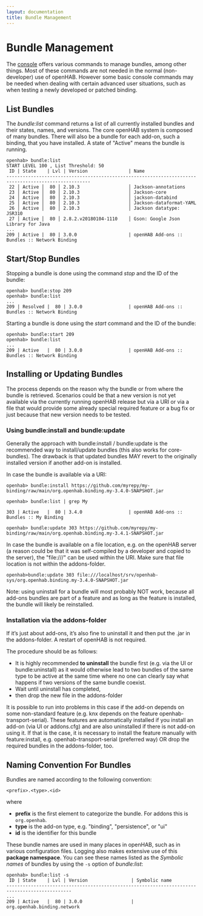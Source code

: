 ```yaml
---
layout: documentation
title: Bundle Management
---
```


# Bundle Management

The [console](console.html) offers various commands to manage bundles, among other things.
Most of these commands are not needed in the normal (non-developer) use of openHAB.
However some basic console commands may be needed when dealing with certain advanced user situations, such as when testing a newly developed or patched binding.

## List Bundles

The _bundle:list_ command returns a list of all currently installed bundles and their states, names, and versions.
The core openHAB system is composed of many bundles.
There will also be a bundle for each add-on, such a binding, that you have installed.
A state of "Active" means the bundle is running.

```text
openhab> bundle:list
START LEVEL 100 , List Threshold: 50
 ID | State    | Lvl | Version               | Name
-----------------------------------------------------------------------------------------------------
 22 │ Active │  80 │ 2.10.3                  │ Jackson-annotations
 23 │ Active │  80 │ 2.10.3                  │ Jackson-core
 24 │ Active │  80 │ 2.10.3                  │ jackson-databind
 25 │ Active │  80 │ 2.10.3                  │ Jackson-dataformat-YAML
 26 │ Active │  80 │ 2.10.3                  │ Jackson datatype: JSR310
 27 │ Active │  80 │ 2.8.2.v20180104-1110    │ Gson: Google Json Library for Java
...
209 | Active |  80 | 3.0.0                   | openHAB Add-ons :: Bundles :: Network Binding
```

## Start/Stop Bundles

Stopping a bundle is done using the command _stop_ and the ID of the bundle:

```text
openhab> bundle:stop 209
openhab> bundle:list
...
209 | Resolved |  80 | 3.0.0                 | openHAB Add-ons :: Bundles :: Network Binding
```

Starting a bundle is done using the _start_ command and the ID of the bundle:

```text
openhab> bundle:start 209
openhab> bundle:list
...
209 | Active   |  80 | 3.0.0                 | openHAB Add-ons :: Bundles :: Network Binding
```

## Installing or Updating Bundles

The process depends on the reason why the bundle or from where the bundle is retrieved.
Scenarios could be that a new version is not yet available via the currently running openHAB release but via a URI or via a file that would provide some already special required feature or a bug fix or just because that new version needs to be tested.

### Using bundle:install and bundle:update

Generally the approach with bundle:install / bundle:update is the recommended way to install/update bundles (this also works for core-bundles).
The drawback is that updated bundles MAY revert to the originally installed version if another add-on is installed.

In case the bundle is available via a URI:

```text
openhab> bundle:install https://github.com/myrepy/my-binding/raw/main/org.openhab.binding.my-3.4.0-SNAPSHOT.jar

openhab> bundle:list | grep My

303 | Active   |  80 | 3.4.0                 | openHAB Add-ons :: Bundles :: My Binding

openhab> bundle:update 303 https://github.com/myrepy/my-binding/raw/main/org.openhab.binding.my-3.4.1-SNAPSHOT.jar

```

In case the bundle is available on a file location, e.g. on the openHAB server (a reason could be that it was self-compiled by a developer and copied to the server), the "file:///" can be used within the URI.
Make sure that file location is not within the addons-folder.

```text
openhab>bundle:update 303 file:///localhost/srv/openhab-sys/org.openhab.binding.my-3.4.0-SNAPSHOT.jar
```

Note: using uninstall for a bundle will most probably NOT work, because all add-ons bundles are part of a feature and as long as the feature is installed, the bundle will likely be reinstalled.

### Installation via the addons-folder

If it’s just about add-ons, it’s also fine to uninstall it and then put the .jar in the addons-folder. A restart of openHAB is not required.

The procedure should be as follows:

- It is highly recommended **to uninstall** the bundle first (e.g. via the UI or bundle:uninstall) as it would otherwise lead to two bundles of the same type to be active at the same time where no one can clearly say what happens if two versions of the same bundle coexist.
- Wait until uninstall has completed,
- then drop the new file in the addons-folder

It is possible to run into problems in this case if the add-on depends on some non-standard feature (e.g. knx depends on the feature openhab-transport-serial).
These features are automatically installed if you install an add-on (via UI or addons.cfg) and are also uninstalled if there is not add-on using it.
If that is the case, it is necessary to install the feature manually with feature:install, e.g. openhab-transport-serial (preferred way) OR drop the required bundles in the addons-folder, too.

## Naming Convention For Bundles

Bundles are named according to the following convention:

```text
<prefix>.<type>.<id>
```

where

- **prefix** is the first element to categorize the bundle.
  For addons this is `org.openhab`.
- **type** is the add-on type, e.g. "binding", "persistence", or "ui"
- **id** is the identifier for this bundle

These bundle names are used in many places in openHAB, such as in various configuration files.
Logging also makes extensive use of this **package namespace**.
You can see these names listed as the _Symbolic names_ of bundles by using the ```-s``` option of _bundle:list_:

```text
openhab> bundle:list -s
 ID | State    | Lvl | Version                | Symbolic name
----------------------------------------------------------------------------------------------
...
209 | Active   |  80 | 3.0.0                  | org.openhab.binding.network
```
